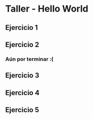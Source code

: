 # Taller - Hello World
## Ejercicio 1
## Ejercicio 2
### Aún por terminar :(
## Ejercicio 3
## Ejercicio 4
## Ejercicio 5
